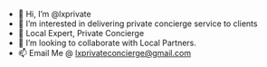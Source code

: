 - 👋 Hi, I’m @lxprivate
- 👀 I’m interested in delivering private concierge service to clients
- 🌱 Local Expert, Private Concierge
- 💞️ I’m looking to collaborate with Local Partners.
- 📫 Email Me @ lxprivateconcierge@gmail.com

<!---
lxprivate/lxprivate is a ✨ special ✨ repository because its `README.md` (this file) appears on your GitHub profile.
You can click the Preview link to take a look at your changes.
--->
